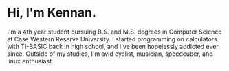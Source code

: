 # Hi, I'm Kennan.
I'm a 4th year student pursuing B.S. and M.S. degrees in Computer Science at Case Western Reserve University.
I started programming on calculators with TI-BASIC back in high school, and I've been hopelessly addicted ever since.
Outside of my studies, I'm avid cyclist, musician, speedcuber, and linux enthusiast.


